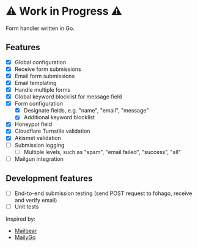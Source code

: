 # ⚠️ Work in Progress ⚠️

Form handler written in Go.

## Features
- [x] Global configuration
- [x] Receive form submissions
- [x] Email form submissions
- [x] Email templating
- [x] Handle multiple forms
- [x] Global keyword blocklist for message field
- [x] Form configuration
	- [x] Designate fields, e.g. "name", "email", "message"
	- [x] Additional keyword blocklist
- [x] Honeypot field
- [x] Cloudflare Turnstile validation
- [x] Akismet validation
- [ ] Submission logging
	- [ ] Multiple levels, such as "spam", "email failed", "success", "all"
- [ ] Mailgun integration

## Development features
- [ ] End-to-end submission testing (send POST request to fohago, receive and verify email)
- [ ] Unit tests

Inspired by:
- [Mailbear](https://github.com/DenBeke/mailbear)
- [MailyGo](https://git.jlel.se/jlelse/MailyGo)